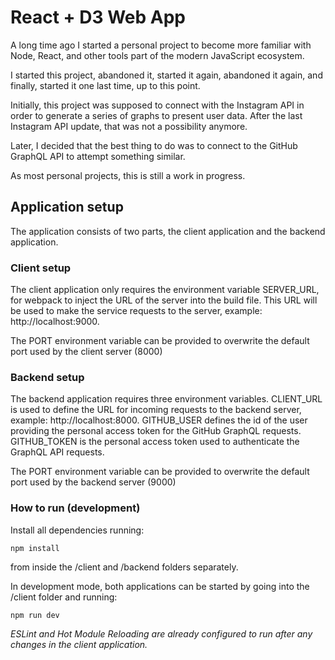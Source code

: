 # React + D3 Web App

A long time ago I started a personal project to become more familiar with Node, React, and other tools part of the modern JavaScript ecosystem.

I started this project, abandoned it, started it again, abandoned it again, and finally, started it one last time, up to this point.

Initially, this project was supposed to connect with the Instagram API in order to generate a series of graphs to present user data. After the last Instagram API update, that was not a possibility anymore.

Later, I decided that the best thing to do was to connect to the GitHub GraphQL API to attempt something similar.

As most personal projects, this is still a work in progress.

## Application setup

The application consists of two parts, the client application and the backend application.

### Client setup

The client application only requires the environment variable SERVER_URL, for webpack to inject the URL of the server into the build file. This URL will be used to make the service requests to the server, example: http://localhost:9000.

The PORT environment variable can be provided to overwrite the default port used by the client server (8000)

### Backend setup

The backend application requires three environment variables. CLIENT_URL is used to define the URL for incoming requests to the backend server, example: http://localhost:8000. GITHUB_USER defines the id of the user providing the personal access token for the GitHub GraphQL requests. GITHUB_TOKEN is the personal access token used to authenticate the GraphQL API requests.

The PORT environment variable can be provided to overwrite the default port used by the backend server (9000)

### How to run (development)

Install all dependencies running:

`npm install`

from inside the /client and /backend folders separately.

In development mode, both applications can be started by going into the /client folder and running:

`npm run dev`

*ESLint and Hot Module Reloading are already configured to run after any changes in the client application.*
